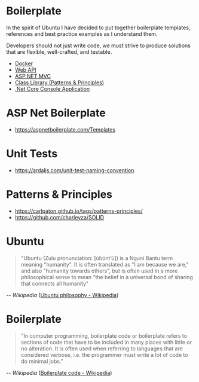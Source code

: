 # Boilerplate

In the spirit of Ubuntu I have decided to put together boilerplate templates, references and best practice examples as I understand them.

Developers should not just write code, we must strive to produce solutions that are flexible, well-crafted, and testable.

* [Docker](Docker/README.md)
* [Web API](Web%20API/README.md)
* [ASP.NET MVC](ASP.NET%20MVC/README.md)
* [Class Library (Patterns & Principles)](Class%20Library/README.md)
* [.Net Core Console Application](.Net%20Core%20Console%20Application/README.md)

# ASP Net Boilerplate
* https://aspnetboilerplate.com/Templates

# Unit Tests
* https://ardalis.com/unit-test-naming-convention

# Patterns & Principles
* https://carlpaton.github.io/tags/patterns-principles/
* https://github.com/charleyza/SOLID

# Ubuntu

> "Ubuntu (Zulu pronunciation: [ùɓúntʼù]) is a Nguni Bantu term meaning "humanity". It is often translated as "I am because we are," and also "humanity towards others", but is often used in a more philosophical sense to mean "the belief in a universal bond of sharing that connects all humanity"

-- *Wikipedia* ([Ubuntu philosophy - Wikipedia](https://en.wikipedia.org/wiki/Ubuntu_philosophy/))

# Boilerplate

> "In computer programming, boilerplate code or boilerplate refers to sections of code that have to be included in many places with little or no alteration. It is often used when referring to languages that are considered verbose, i.e. the programmer must write a lot of code to do minimal jobs."

-- *Wikipedia* ([Boilerplate code - Wikipedia](https://en.wikipedia.org/wiki/Boilerplate_code/))
